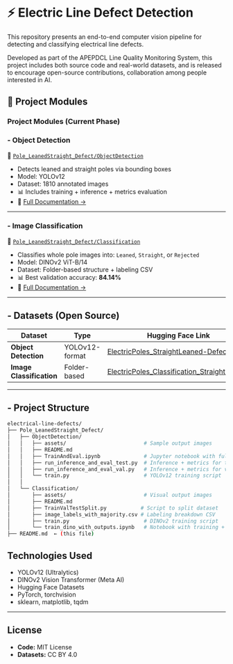# ⚡ Electric Line Defect Detection

This repository presents an end-to-end computer vision pipeline for detecting and classifying electrical line defects.

Developed as part of the APEPDCL Line Quality Monitoring System, this project includes both source code and real-world datasets, and is released to encourage open-source contributions, collaboration among people interested in AI.

## 📂 Project Modules
### Project Modules (Current Phase)


### - Object Detection  
📁 [`Pole_LeanedStraight_Defect/ObjectDetection`](./Pole_LeanedStraight_Defect/ObjectDetection)

- Detects leaned and straight poles via bounding boxes  
- Model: YOLOv12  
- Dataset: 1810 annotated images  
- 📊 Includes training + inference + metrics evaluation  
- 📄 [Full Documentation →](https://github.com/sampath-balaji/electrical-line-defects/tree/main/Pole_LeanedStraight_Defect/ObjectDetection)

---

### - Image Classification  
📁 [`Pole_LeanedStraight_Defect/Classification`](./Pole_LeanedStraight_Defect/Classification)

- Classifies whole pole images into: `Leaned`, `Straight`, or `Rejected`  
- Model: DINOv2 ViT-B/14  
- Dataset: Folder-based structure + labeling CSV  
- 📊 Best validation accuracy: **84.14%**  
- 📄 [Full Documentation →](https://github.com/sampath-balaji/electrical-line-defects/tree/main/Pole_LeanedStraight_Defect/Classification)

---

## - Datasets (Open Source)

| Dataset | Type | Hugging Face Link |
|--------|------|-------------------|
| **Object Detection** | YOLOv12-format | [ElectricPoles_StraightLeaned-Defects](https://huggingface.co/datasets/sampath-balaji/ElectricPoles_StraightLeaned-Defects) |
| **Image Classification** | Folder-based | [ElectricPoles_Classification_StraightLeaned](https://huggingface.co/datasets/sampath-balaji/ElectricPoles_Classification_StraightLeaned) |

---

## - Project Structure

```bash
electrical-line-defects/
├── Pole_LeanedStraight_Defect/
│   ├── ObjectDetection/
│   │   ├── assets/                         # Sample output images
│   │   ├── README.md
│   │   ├── TrainAndEval.ipynb              # Jupyter notebook with full pipeline
│   │   ├── run_inference_and_eval_test.py  # Inference + metrics for test set
│   │   ├── run_inference_and_eval_val.py   # Inference + metrics for val set
│   │   └── train.py                        # YOLOv12 training script
│   │
│   └── Classification/
│       ├── assets/                         # Visual output images
│       ├── README.md
│       ├── TrainValTestSplit.py           # Script to split dataset
│       ├── image_labels_with_majority.csv # Labeling breakdown CSV
│       ├── train.py                        # DINOv2 training script
│       └── train_dino_with_outputs.ipynb   # Notebook with training + visualizations
├── README.md  ← (this file)
```

## Technologies Used

- YOLOv12 (Ultralytics)
- DINOv2 Vision Transformer (Meta AI)
- Hugging Face Datasets
- PyTorch, torchvision
- sklearn, matplotlib, tqdm

---

## License

- **Code:** MIT License  
- **Datasets:** CC BY 4.0
